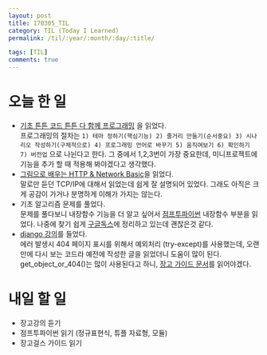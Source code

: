 ```yaml
---
layout: post
title: 170305_TIL
category: TIL (Today I Learned)
permalink: /til/:year/:month/:day/:title/

tags: [TIL]
comments: true
---
```

# 오늘 한 일
- [기초 튼튼 코드 튼튼 다 함께 프로그래밍](http://www.kyobobook.co.kr/product/detailViewKor.laf?ejkGb=KOR&mallGb=KOR&barcode=9791185890494&orderClick=QSA#review) 을 읽었다.    
프로그래밍의 절차는 `1) 테마 정하기(핵심기능) 2) 줄거리 만들기(순서중요) 3) 시나리오 작성하기(구체적으로) 4) 프로그래밍 언어로 바꾸기 5) 움직여보기 6) 확인하기 7) 버전업` 으로 나뉜다고 한다. 그 중에서 1,2,3번이 가장 중요한데, 미니프로젝트에 기능을 추가 할 때 적용해 봐야겠다고 생각했다.
- [그림으로 배우는 HTTP & Network Basic](http://www.kyobobook.co.kr/product/detailViewKor.laf?mallGb=KOR&ejkGb=KOR&barcode=9788931447897)을 읽었다.      
말로만 듣던 TCP/IP에 대해서 읽었는데 쉽게 잘 설명되어 있었다. 그래도 아직은 크게 공감이 가거나 분명하게 이해가 가지는 않는다.
- 기초 알고리즘 문제를 풀었다.     
문제를 풀다보니 내장함수 기능을 더 알고 싶어서 [점프투파이썬](https://wikidocs.net/32) 내장함수 부분을 읽었다. 나중에 찾기 쉽게 [구글독스](https://docs.google.com/spreadsheets/d/1T91SzL2NgWiMOK99CAlJJSDvciCzlYhWMvNMlOXtIG4/edit#gid=0)에 정리하고 있는데 괜찮은것 같다.
- [django 강의](https://www.inflearn.com/course/django-%ED%8C%8C%EC%9D%B4%EC%8D%AC-%EC%9E%A5%EA%B3%A0-%EA%B0%95%EC%A2%8C/)를 들었다.     
에러 발생시 404 페이지 표시를 위해서 예외처리 (try-except)를 사용했는데, 오랜만에 다시 보는 코드라 예전에 작성한 글을 읽었더니 도움이 많이 된다. get_object_or_404()는 많이 사용된다고 하니, [장고 가이드 문서](https://docs.djangoproject.com/en/1.10/topics/http/shortcuts/#get-object-or-404)를 읽어야겠다.



# 내일 할 일
- 장고강의 듣기
- 점프투파이썬 읽기 (정규표현식, 튜플 자료형, 모듈)
- 장고걸스 가이드 읽기
